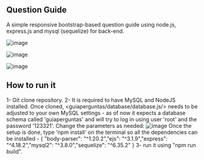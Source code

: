 ## Question Guide
A simple responsive bootstrap-based question guide using node.js, express.js and mysql (sequelize) for back-end.

![image](https://github.com/KaiqueWilliam/QuestionGuide/assets/130838195/b8d08361-c142-494e-a02b-156e0a9a6b8b)

![image](https://github.com/KaiqueWilliam/QuestionGuide/assets/130838195/8b8f5c39-f68b-40db-a8ee-cebc7fe16e62)

![image](https://github.com/KaiqueWilliam/QuestionGuide/assets/130838195/951aab1f-ec54-4da6-8253-1b11e033f16d)

## How to run it
1- Git clone repository.
2- It is required to have MySQL and NodeJS installed. Once cloned, <guiaperguntas/database/database.js/> needs to be adjusted to your own MySQL settings -  as of now it expects a database schema called 'guiaperguntas' and will try to log in using user 'root' and the password '123321'. Change the parameters as needed: 
![image](https://github.com/KaiqueWilliam/QuestionGuide/assets/130838195/47c9bd8a-f94f-4f46-b57a-15312cf73546)
Once the setup is done, type 'npm install' on the terminal so all the dependencies can be installed - { "body-parser": "^1.20.2","ejs": "^3.1.9","express": "^4.18.2","mysql2": "^3.8.0","sequelize": "^6.35.2" }
3- run it using "npm run build".
